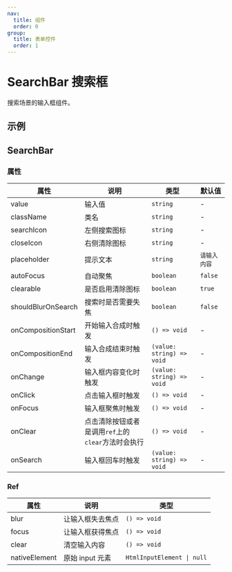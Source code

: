 ```yaml
---
nav:
  title: 组件
  order: 0
group:
  title: 表单控件
  order: 1
---
```


# SearchBar 搜索框

搜索场景的输入框组件。

## 示例

<code src="react-haki/demo/components/SearchBar/demo.tsx" title="受控组件"></code>

<code src="react-haki/demo/components/SearchBar/demo2.tsx" title="非受控组件"></code>

## SearchBar

### 属性

| 属性               | 说明                                               | 类型                      | 默认值       |
| ------------------ | -------------------------------------------------- | ------------------------- | ------------ |
| value              | 输入值                                             | `string`                  | -            |
| className          | 类名                                               | `string`                  | -            |
| searchIcon         | 左侧搜索图标                                       | `string`                  | -            |
| closeIcon          | 右侧清除图标                                       | `string`                  | -            |
| placeholder        | 提示文本                                           | `string`                  | `请输入内容` |
| autoFocus          | 自动聚焦                                           | `boolean`                 | `false`      |
| clearable          | 是否启用清除图标                                   | `boolean`                 | `true`       |
| shouldBlurOnSearch | 搜索时是否需要失焦                                 | `boolean`                 | `false`      |
| onCompositionStart | 开始输入合成时触发                                 | `() => void`              | -            |
| onCompositionEnd   | 输入合成结束时触发                                 | `(value: string) => void` | -            |
| onChange           | 输入框内容变化时触发                               | `(value: string) => void` | -            |
| onClick            | 点击输入框时触发                                   | `() => void`              | -            |
| onFocus            | 输入框聚焦时触发                                   | `() => void`              | -            |
| onClear            | 点击清除按钮或者是调用`ref`上的`clear`方法时会执行 | `() => void`              | -            |
| onSearch           | 输入框回车时触发                                   | `(value: string) => void` | -            |

### Ref

| 属性          | 说明             | 类型                       |
| ------------- | ---------------- | -------------------------- |
| blur          | 让输入框失去焦点 | `() => void`               |
| focus         | 让输入框获得焦点 | `() => void`               |
| clear         | 清空输入内容     | `() => void`               |
| nativeElement | 原始 input 元素  | `HtmlInputElement \| null` |
